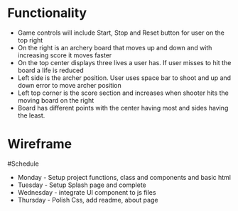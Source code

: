 # Functionality

* Game controls will include Start, Stop and Reset button for user on the top right
* On the right is an archery board that moves up and down and with increasing score it moves faster
* On the top center displays three lives a user has. If user misses to hit the board a life is reduced
* Left side is the archer position. User uses space bar to shoot and up and down error to move archer position
* Left top corner is the score section and increases when shooter hits the moving board on the right
* Board has different points with the center having most and sides having the least.


# Wireframe


#Schedule
* Monday - Setup project functions, class and components and basic html
* Tuesday - Setup Splash page and complete
* Wednesday - integrate UI component to js files
* Thursday - Polish Css, add readme, about page


